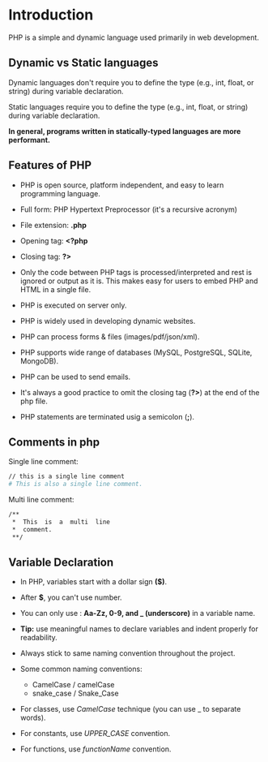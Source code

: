# Introduction

PHP is a simple and dynamic language used primarily in web development.

## Dynamic vs Static languages

Dynamic languages don't require you to define the type (e.g., int, float, or string) during variable declaration.

Static languages require you to define the type (e.g., int, float, or string) during variable declaration.

**In general, programs written in statically-typed languages are more performant.**

## Features of PHP

- PHP is open source, platform independent, and easy to learn programming language.

- Full form: PHP Hypertext Preprocessor (it's a recursive acronym)

- File extension: **.php**

- Opening tag: **<?php**

- Closing tag: **?>**

- Only the code between PHP tags _<?php & ?>_ is processed/interpreted and rest is ignored or output as it is. This makes easy for users to embed PHP and HTML in a single file.

- PHP is executed on server only.

- PHP is widely used in developing dynamic websites.

- PHP can process forms & files (images/pdf/json/xml).

- PHP supports wide range of databases (MySQL, PostgreSQL, SQLite, MongoDB).

- PHP can be used to send emails.
- It's always a good practice to omit the closing tag (**?>**) at the end of the php file.
- PHP statements are terminated usig a semicolon (**;**).

## Comments in php

Single line comment:

```sh
// this is a single line comment
# This is also a single line comment.
```

Multi line comment:

```sh
/**
 *  This  is  a  multi  line
 *  comment.
 **/
```

## Variable Declaration

- In PHP, variables start with a dollar sign **($)**.

- After **$**, you can't use number.

- You can only use : **Aa-Zz, 0-9, and \_ (underscore)** in a variable name.

- **Tip:** use meaningful names to declare variables and indent properly for readability.

- Always stick to same naming convention throughout the project.

- Some common naming conventions:
  - CamelCase / camelCase
  - snake_case / Snake_Case
- For classes, use _CamelCase_ technique (you can use \_ to separate words).
- For constants, use _UPPER_CASE_ convention.
- For functions, use _functionName_ convention.
